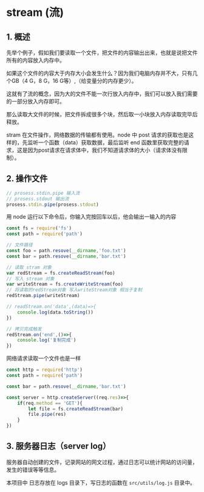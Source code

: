 # stream (流)

## 1. 概述

先举个例子，假如我们要读取一个文件，把文件的内容输出出来，也就是说把文件所有的内容放入内存中。

如果这个文件的内容大于内存大小会发生什么？因为我们电脑内存并不大，只有几个GB（4 G，8 G，16 G等）,（给变量分的内存更少）。

这就有了流的概念，因为大的文件不能一次行放入内存中，我们可以放入我们需要的一部分放入内存即可。

那么读取大文件的时候，把文件拆成很多个块，然后取一小块放入内存读取完毕后释放。

stram 在文件操作，网络数据的传输都有使用。node 中 post 请求的获取也是这样的，先监听一个函数（data）获取数据，最后监听 end 函数里获取完整的请求，这是因为post请求在请求体中，我们不知道请求体的大小（请求体没有限制）。

## 2. 操作文件

```js
// prosess.stdin.pipe 输入流
// prosess.stdout 输出流
prosess.stdin.pipe(prosess.stdout)
```

用 node 运行以下命令后，你输入完按回车以后，他会输出一输入的内容

```js
const fs = require('fs')
const path = require('path')

// 文件路径
const foo = path.resove(__dirname,'foo.txt')
const bar = path.resove(__dirname,'bar.txt')

// 读取 stram 对象
var redStream = fs.createReadStream(foo)
// 写入 stream 对象
var writeStream = fs.createWriteStream(foo)
// 将读取的redStream对象 写入writeStream对象 相当于复制
redStream.pipe(writeStream)

// readStream.on('data',(data)=>{
    console.log(data.toString())
}) 

// 拷贝完成触发
redStream.on('end',()=>{
    console.log('复制完成')
})
```

网络请求读取一个文件也是一样

```js
const http = require('http')
const path = require('path')

const bar = path.resove(__dirname,'bar.txt')

const server = http.createServer((req.res)=>{
    if(req.method == 'GET'){
        let file = fs.createReadStream(bar)
        file.pipe(res)
    }
})
```

## 3. 服务器日志（server log）

服务器自动创建的文件，记录网站的网文过程，通过日志可以统计网站的访问量，发生的错误等等信息。

本项目中 日志存放在 logs 目录下，写日志的函数在 `src/utils/log.js` 目录中。

 
 <comment-comment/> 
 